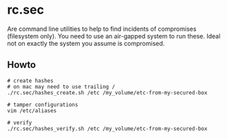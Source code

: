 # rc.sec

Are command line utilities to help to find incidents of compromises (filesystem only).
You need to use an air-gapped system to run these. Ideal not on exactly the system you assume is compromised.

## Howto

```
# create hashes
# on mac may need to use trailing /
./rc.sec/hashes_create.sh /etc /my_volume/etc-from-my-secured-box

# tamper configurations
vim /etc/aliases

# verify
./rc.sec/hashes_verify.sh /etc /my_volume/etc-from-my-secured-box
```
